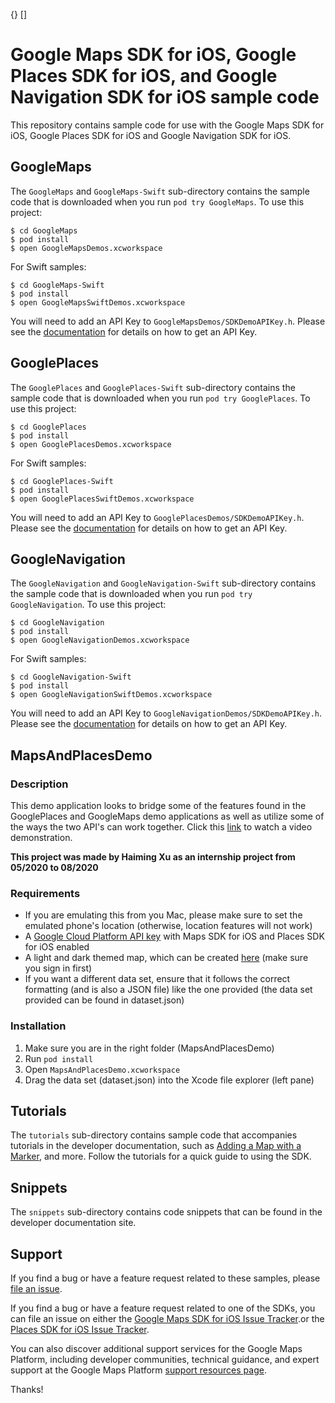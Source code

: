 {}
[]

# Google Maps SDK for iOS, Google Places SDK for iOS, and Google Navigation SDK for iOS sample code

This repository contains sample code for use with the Google Maps SDK for iOS, Google Places SDK for iOS and Google Navigation SDK for iOS.

## GoogleMaps

The `GoogleMaps` and `GoogleMaps-Swift` sub-directory contains the sample code that is downloaded
when you run `pod try GoogleMaps`. To use this project:

```
$ cd GoogleMaps
$ pod install
$ open GoogleMapsDemos.xcworkspace
```

For Swift samples:

```
$ cd GoogleMaps-Swift
$ pod install
$ open GoogleMapsSwiftDemos.xcworkspace
```

You will need to add an API Key to `GoogleMapsDemos/SDKDemoAPIKey.h`. Please see the
[documentation](https://developers.google.com/maps/documentation/ios-sdk/start#get-key)
for details on how to get an API Key.

## GooglePlaces

The `GooglePlaces` and `GooglePlaces-Swift` sub-directory contains the sample code that is downloaded
when you run `pod try GooglePlaces`. To use this project:

```
$ cd GooglePlaces
$ pod install
$ open GooglePlacesDemos.xcworkspace
```

For Swift samples:

```
$ cd GooglePlaces-Swift
$ pod install
$ open GooglePlacesSwiftDemos.xcworkspace
```

You will need to add an API Key to `GooglePlacesDemos/SDKDemoAPIKey.h`. Please see the
[documentation](https://developers.google.com/places/ios-api/start#get-key)
for details on how to get an API Key.

## GoogleNavigation

The `GoogleNavigation` and `GoogleNavigation-Swift` sub-directory contains the sample code that is downloaded
when you run `pod try GoogleNavigation`. To use this project:

```
$ cd GoogleNavigation
$ pod install
$ open GoogleNavigationDemos.xcworkspace
```

For Swift samples:

```
$ cd GoogleNavigation-Swift
$ pod install
$ open GoogleNavigationSwiftDemos.xcworkspace
```

You will need to add an API Key to `GoogleNavigationDemos/SDKDemoAPIKey.h`. Please see the
[documentation](https://developers.google.com/maps/documentation/navigation/ios-sdk/get-api-key)
for details on how to get an API Key.

## MapsAndPlacesDemo
### Description
This demo application looks to bridge some of the features found in the GooglePlaces and GoogleMaps demo applications as well as utilize some of the ways the two API's can work together.
Click this [link](https://www.youtube.com/watch?v=u4Ih8EWqZio) to watch a video demonstration.

__This project was made by Haiming Xu as an internship project from 05/2020 to 08/2020__
### Requirements
- If you are emulating this from you Mac, please make sure to set the emulated phone's location (otherwise, location features will not work)
- A [Google Cloud Platform API key](https://developers.google.com/maps/documentation/ios-sdk/start#get-key) with Maps SDK for iOS and Places SDK for iOS enabled
- A light and dark themed map, which can be created [here](https://console.cloud.google.com/google/maps-apis/client-styles?project=verdant-medium-278819&folder=&organizationId=) (make sure you sign in first)
- If you want a different data set, ensure that it follows the correct formatting (and is also a JSON file) like the one provided (the data set provided can be found in dataset.json)
### Installation
1. Make sure you are in the right folder (MapsAndPlacesDemo)
2. Run `pod install`
3. Open `MapsAndPlacesDemo.xcworkspace`
4. Drag the data set (dataset.json) into the Xcode file explorer (left pane)

## Tutorials

The `tutorials` sub-directory contains sample code that accompanies tutorials in the developer
documentation, such as 
[Adding a Map with a Marker](https://developers.google.com/maps/documentation/ios-sdk/map-with-marker),
and more. Follow the tutorials for a quick guide to using the SDK.

## Snippets

The `snippets` sub-directory contains code snippets that can be found in the developer documentation site.

## Support

If you find a bug or have a feature request related to these samples, please [file an issue](https://github.com/googlemaps/maps-sdk-for-ios-samples/issues).

If you find a bug or have a feature request related to one of the SDKs, you can file an issue on either the
[Google Maps SDK for iOS Issue Tracker](https://developers.google.com/maps/documentation/ios-sdk/support#issue-tracker).or the
[Places SDK for iOS Issue Tracker](https://issuetracker.google.com/savedsearches/5050150).

You can also discover additional support services for the Google Maps Platform, including developer communities,
technical guidance, and expert support at the Google Maps Platform [support resources page](https://developers.google.com/maps/support/).

Thanks!
